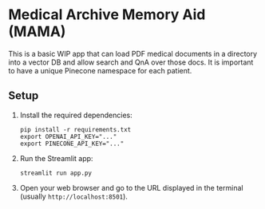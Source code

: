 # Medical Archive Memory Aid (MAMA)

This is a basic WIP app that can load PDF medical documents in a directory into a vector DB and allow search and QnA over those docs. It is important to have a unique Pinecone namespace for each patient.

## Setup

1. Install the required dependencies:
   ```
   pip install -r requirements.txt
   export OPENAI_API_KEY="..."
   export PINECONE_API_KEY="..."
   ```

2. Run the Streamlit app:
   ```
   streamlit run app.py
   ```

3. Open your web browser and go to the URL displayed in the terminal (usually `http://localhost:8501`).
